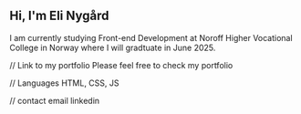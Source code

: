 ## Hi, I'm Eli Nygård


I am currently studying Front-end Development at Noroff Higher Vocational College in Norway where I will gradtuate in June 2025. 


// Link to my portfolio
Please feel free to check my portfolio

// Languages
HTML, CSS, JS

// contact 
email
linkedin



<!--
**EliNygard/EliNygard** is a ✨ _special_ ✨ repository because its `README.md` (this file) appears on your GitHub profile.

Here are some ideas to get you started:

- 🔭 I’m currently working on ...
- 🌱 I’m currently learning ...
- 👯 I’m looking to collaborate on ...
- 🤔 I’m looking for help with ...
- 💬 Ask me about ...
- 📫 How to reach me: ...
- 😄 Pronouns: ...
- ⚡ Fun fact: ...
-->
